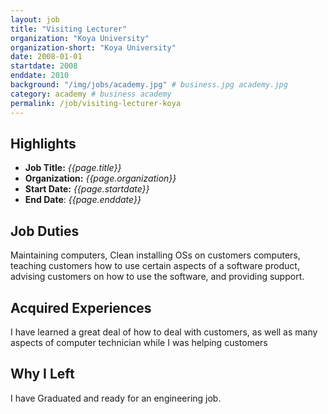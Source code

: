```yaml
---
layout: job
title: "Visiting Lecturer"
organization: "Koya University"
organization-short: "Koya University"
date: 2008-01-01
startdate: 2008
enddate: 2010
background: "/img/jobs/academy.jpg" # business.jpg academy.jpg
category: academy # business academy
permalink: /job/visiting-lecturer-koya
---
```


## Highlights

- **Job Title:** _{{page.title}}_
- **Organization:** _{{page.organization}}_
- **Start Date:** _{{page.startdate}}_
- **End Date**: _{{page.enddate}}_

## Job Duties

Maintaining computers, Clean installing OSs on customers computers, teaching customers how to use certain aspects of a software product, advising customers on how to use the software, and providing support.

## Acquired Experiences

I have learned a great deal of how to deal with customers, as well as many aspects of computer technician while I was helping customers

## Why I Left

I have Graduated and ready for an engineering job.
